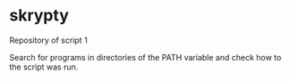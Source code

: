 # skrypty
Repository of script 1

Search for programs in directories of the PATH variable and check how to the script was run.
